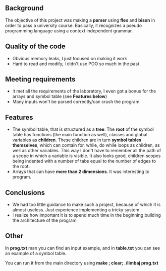 ## Background
The objective of this project was making a **parser** using **flex** and **bison** in order to pass a university course.
Basically, it recognizes a pseudo programming language using a context independent grammar.


## Quality of the code
- Obvious memory leaks, I just focused on making it work
- Hard to read and modify, I didn't use POO so much in the past

## Meeting requirements
- It met all the requirements of the laboratory, I even got a bonus for the arrays and symbol table (see **Features below**)
- Many inputs won't be parsed correctly/can crush the program

## Features
- The symbol table, that is structured as a **tree**:
The **root** of the symbol table has functions (the main function as well), classes and global variables as **children**. These children are in turn **symbol tables themselves**, which can contain for, while, do while loops as children, as well as other variables.
This way I don't have to remember all the path of a scope in which a variable is visible. It also looks good, children scopes being indented with a number of tabs equal to the number of edges to the root.
- Arrays that can have **more than 2 dimensions**. It was interesting to program.

## Conclusions
- We had too little guidance to make such a project, because of which it is almost useless. Just experience implementing a tricky system
- I realize how important it is to spend much time in the beginning building the architecture of the program 

## Other
In **prog.txt** man you can find an input example, and in **table.txt** you can see an example of a symbol table.



You can run it from the main directory using **make ; clear; ./limbaj prog.txt**